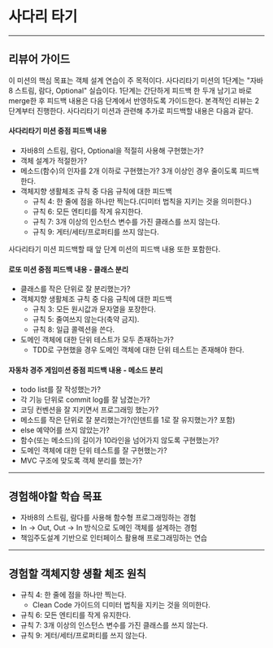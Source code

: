# 사다리 타기

---
## 리뷰어 가이드
이 미션의 핵심 목표는 객체 설계 연습이 주 목적이다.
사다리타기 미션의 1단계는 "자바8 스트림, 람다, Optional" 실습이다.
1단계는 간단하게 피드백 한 두개 남기고 바로 merge한 후 피드백 내용은 다음 단계에서 반영하도록 가이드한다.
본격적인 리뷰는 2단계부터 진행한다.
사다리타기 미션과 관련해 추가로 피드백할 내용은 다음과 같다.

#### 사다리타기 미션 중점 피드백 내용
- 자바8의 스트림, 람다, Optional을 적절히 사용해 구현했는가?
- 객체 설계가 적절한가?
- 메소드(함수)의 인자를 2개 이하로 구현했는가? 3개 이상인 경우 줄이도록 피드백한다.
- 객체지향 생활체조 규칙 중 다음 규칙에 대한 피드백
  - 규칙 4: 한 줄에 점을 하나만 찍는다.(디미터 법칙을 지키는 것을 의미한다.)
  - 규칙 6: 모든 엔티티를 작게 유지한다.
  - 규칙 7: 3개 이상의 인스턴스 변수를 가진 클래스를 쓰지 않는다.
  - 규칙 9: 게터/세터/프로퍼티를 쓰지 않는다.

사다리타기 미션 피드백할 때 앞 단계 미션의 피드백 내용 또한 포함한다.

#### 로또 미션 중점 피드백 내용 - 클래스 분리
- 클래스를 작은 단위로 잘 분리했는가?
- 객체지향 생활체조 규칙 중 다음 규칙에 대한 피드백
  - 규칙 3: 모든 원시값과 문자열을 포장한다.
  - 규칙 5: 줄여쓰지 않는다(축약 금지).
  - 규칙 8: 일급 콜렉션을 쓴다.
- 도메인 객체에 대한 단위 테스트가 모두 존재하는가? 
  - TDD로 구현했을 경우 도메인 객체에 대한 단위 테스트는 존재해야 한다.

#### 자동차 경주 게임미션 중점 피드백 내용 - 메소드 분리
- todo list를 잘 작성했는가?
- 각 기능 단위로 commit log를 잘 남겼는가?
- 코딩 컨벤션을 잘 지키면서 프로그래밍 했는가?
- 메소드를 작은 단위로 잘 분리했는가?(인덴트를 1로 잘 유지했는가? 포함)
- else 예약어를 쓰지 않았는가?
- 함수(또는 메소드)의 길이가 10라인을 넘어가지 않도록 구현했는가?
- 도메인 객체에 대한 단위 테스트를 잘 구현했는가?
- MVC 구조에 맞도록 객체 분리를 했는가?

---
## 경험해야할 학습 목표
- 자바8의 스트림, 람다를 사용해 함수형 프로그래밍하는 경험
- In -> Out, Out -> In 방식으로 도메인 객체를 설계하는 경험
- 책임주도설계 기반으로 인터페이스 활용해 프로그래밍하는 연습

----
## 경험할 객체지향 생활 체조 원칙
- 규칙 4: 한 줄에 점을 하나만 찍는다.
  - Clean Code 가이드의 디미터 법칙을 지키는 것을 의미한다.
- 규칙 6: 모든 엔티티를 작게 유지한다.
- 규칙 7: 3개 이상의 인스턴스 변수를 가진 클래스를 쓰지 않는다.
- 규칙 9: 게터/세터/프로퍼티를 쓰지 않는다.
